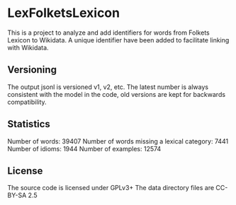 # LexFolketsLexicon
This is a project to analyze and add identifiers for words from Folkets Lexicon to Wikidata.
A unique identifier have been added to facilitate linking with Wikidata. 

## Versioning
The output jsonl is versioned v1, v2, etc.
The latest number is always consistent with the model in the code, 
old versions are kept for backwards compatibility.

## Statistics
Number of words: 39407
Number of words missing a lexical category: 7441
Number of idioms: 1944
Number of examples: 12574

## License
The source code is licensed under GPLv3+
The data directory files are CC-BY-SA 2.5